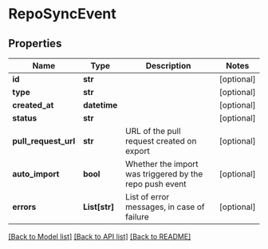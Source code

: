 # RepoSyncEvent

## Properties
Name | Type | Description | Notes
------------ | ------------- | ------------- | -------------
**id** | **str** |  | [optional] 
**type** | **str** |  | [optional] 
**created_at** | **datetime** |  | [optional] 
**status** | **str** |  | [optional] 
**pull_request_url** | **str** | URL of the pull request created on export | [optional] 
**auto_import** | **bool** | Whether the import was triggered by the repo push event | [optional] 
**errors** | **List[str]** | List of error messages, in case of failure | [optional] 

[[Back to Model list]](../README.md#documentation-for-models) [[Back to API list]](../README.md#documentation-for-api-endpoints) [[Back to README]](../README.md)


